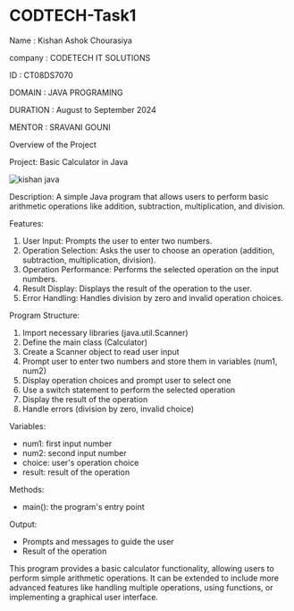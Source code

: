 # CODTECH-Task1
Name : Kishan Ashok Chourasiya

company : CODETECH IT SOLUTIONS

ID : CT08DS7070

DOMAIN : JAVA PROGRAMING

DURATION : August to September 2024

MENTOR : SRAVANI GOUNI

Overview of the Project

Project: Basic Calculator in Java



![kishan java](https://github.com/user-attachments/assets/8db9cced-01a8-4e56-a28d-461e34e4183c)


Description: A simple Java program that allows users to perform basic arithmetic operations like addition, subtraction, multiplication, and division.

Features:

1. User Input: Prompts the user to enter two numbers.
2. Operation Selection: Asks the user to choose an operation (addition, subtraction, multiplication, division).
3. Operation Performance: Performs the selected operation on the input numbers.
4. Result Display: Displays the result of the operation to the user.
5. Error Handling: Handles division by zero and invalid operation choices.

Program Structure:

1. Import necessary libraries (java.util.Scanner)
2. Define the main class (Calculator)
3. Create a Scanner object to read user input
4. Prompt user to enter two numbers and store them in variables (num1, num2)
5. Display operation choices and prompt user to select one
6. Use a switch statement to perform the selected operation
7. Display the result of the operation
8. Handle errors (division by zero, invalid choice)

Variables:

- num1: first input number
- num2: second input number
- choice: user's operation choice
- result: result of the operation

Methods:

- main(): the program's entry point

Output:

- Prompts and messages to guide the user
- Result of the operation

This program provides a basic calculator functionality, allowing users to perform simple arithmetic operations. It can be extended to include more advanced features like handling multiple operations, using functions, or implementing a graphical user interface.

